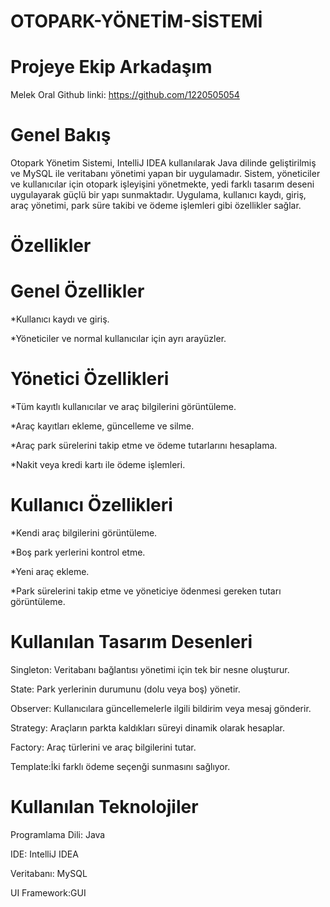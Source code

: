 # OTOPARK-YÖNETİM-SİSTEMİ

# Projeye Ekip Arkadaşım
Melek Oral
Github linki:
https://github.com/1220505054
# Genel Bakış

Otopark Yönetim Sistemi, IntelliJ IDEA kullanılarak Java dilinde geliştirilmiş ve MySQL ile veritabanı yönetimi yapan bir uygulamadır. Sistem, yöneticiler ve kullanıcılar için otopark işleyişini yönetmekte, yedi farklı tasarım deseni uygulayarak güçlü bir yapı sunmaktadır. Uygulama, kullanıcı kaydı, giriş, araç yönetimi, park süre takibi ve ödeme işlemleri gibi özellikler sağlar.

# Özellikler

# Genel Özellikler

*Kullanıcı kaydı ve giriş.

*Yöneticiler ve normal kullanıcılar için ayrı arayüzler.

# Yönetici Özellikleri

*Tüm kayıtlı kullanıcılar ve araç bilgilerini görüntüleme.

*Araç kayıtları ekleme, güncelleme ve silme.

*Araç park sürelerini takip etme ve ödeme tutarlarını hesaplama.

*Nakit veya kredi kartı ile ödeme işlemleri.

# Kullanıcı Özellikleri

*Kendi araç bilgilerini görüntüleme.

*Boş park yerlerini kontrol etme.

*Yeni araç ekleme.

*Park sürelerini takip etme ve yöneticiye ödenmesi gereken tutarı görüntüleme.

# Kullanılan Tasarım Desenleri

Singleton: Veritabanı bağlantısı yönetimi için tek bir nesne oluşturur.

State: Park yerlerinin durumunu (dolu veya boş) yönetir.

Observer: Kullanıcılara güncellemelerle ilgili bildirim veya mesaj gönderir.

Strategy: Araçların parkta kaldıkları süreyi dinamik olarak hesaplar.

Factory: Araç türlerini ve araç bilgilerini tutar.

Template:İki farklı ödeme seçenği sunmasını sağlıyor.

# Kullanılan Teknolojiler

Programlama Dili: Java

IDE: IntelliJ IDEA

Veritabanı: MySQL

UI Framework:GUI


